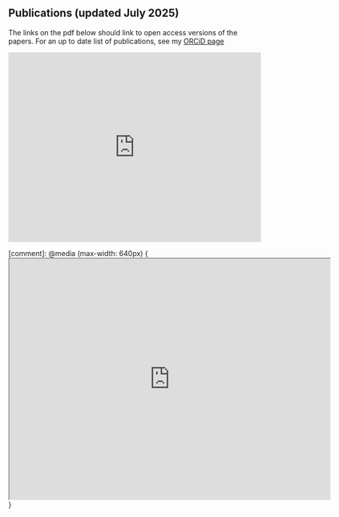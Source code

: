 ## Publications (updated July 2025)


The links on the pdf below should link to open access versions of the papers. For an up to date list of publications, see my [ORCiD page](https://orcid.org/my-orcid?orcid=0000-0002-5523-4264)

<div style="position: relative; width: 100%; height: 0; padding-bottom: 75%;">
  <iframe 
    src="https://drive.google.com/file/d/1oq4OKqP0_GTko6UZ0KoFI9zNUlQiOnFw/preview" 
    style="position: absolute; top: 0; left: 0; width: 100%; height: 100%;" 
    frameborder="0" 
    allow="autoplay">
  </iframe>
</div>





[comment]: @media (max-width: 640px) {<iframe src="https://drive.google.com/file/d/1oq4OKqP0_GTko6UZ0KoFI9zNUlQiOnFw/preview" width="640" height="480" allow="autoplay"></iframe>}
